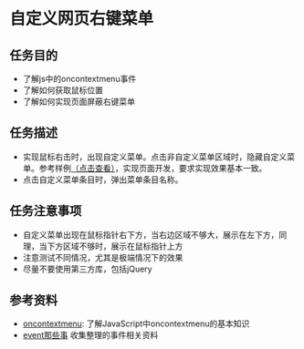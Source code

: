 # 自定义网页右键菜单

## 任务目的
* 了解js中的oncontextmenu事件
* 了解如何获取鼠标位置
* 了解如何实现页面屏蔽右键菜单

## 任务描述
* 实现鼠标右击时，出现自定义菜单。点击非自定义菜单区域时，隐藏自定义菜单。参考样例[（点击查看）](http://i1.piimg.com/567571/09144a3a46cafbf0.png)，实现页面开发，要求实现效果基本一致。
* 点击自定义菜单条目时，弹出菜单条目名称。

## 任务注意事项
* 自定义菜单出现在鼠标指针右下方，当右边区域不够大，展示在左下方，同理，当下方区域不够时，展示在鼠标指针上方
* 注意测试不同情况，尤其是极端情况下的效果
* 尽量不要使用第三方库，包括jQuery

## 参考资料
* [oncontextmenu](http://www.runoob.com/jsref/event-oncontextmenu.html): 了解JavaScript中oncontextmenu的基本知识
* [event那些事](http://xchb.work/2016/07/25/event%E9%82%A3%E4%BA%9B%E4%BA%8B/) 收集整理的事件相关资料